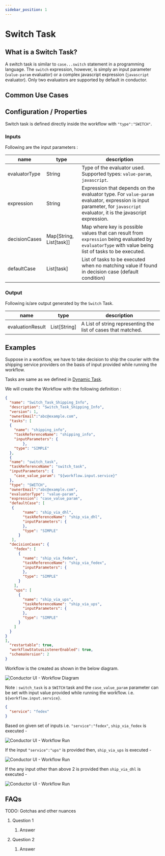 ```yaml
---
sidebar_position: 1
---
```


# Switch Task

## What is a Switch Task?

A switch task is similar to `case...switch` statement in a programming
language. The `switch` expression, however, is simply an input parameter
(`value-param` evaluator) or a complex javascript expression
(`javascript` evaluator). Only two evaluators are supported by default
in conductor.

## Common Use Cases 

## Configuration / Properties

Switch task is defined directly inside the workflow with
`"type":"SWITCH"`.

### Inputs

Following are the input parameters :

|name|type|description|
|---|---|---|
|evaluatorType|String|Type of the evaluator used. Supported types: `value-param`, `javascript`.|
|expression|String|Expression that depends on the evaluator type. For `value-param` evaluator, expression is input parameter, for `javascript` evaluator, it is the javascript expression.|
|decisionCases|Map[String, List[task]]|Map where key is possible values that can result from `expression` being evaluated by `evaluatorType` with value being list of tasks to be executed.|
|defaultCase|List[task]|List of tasks to be executed when no matching value if found in decision case (default condition)|


### Output

Following is/are output generated by the `Switch` Task.

|name|type|description|
|---|---|---|
|evaluationResult|List[String]|A List of string representing the list of cases that matched.|

## Examples

Suppose in a workflow, we have to take decision to ship the courier with the shipping
service providers on the basis of input provided while running the workflow.

Tasks are same as we defined in [Dynamic Task](/docs/reference-docs/dynamic-task).

We will create the Workflow with the following definition :

```json
{
  "name": "Switch_Task_Shipping_Info",
  "description": "Switch_Task_Shipping_Info",
  "version": 1,
  "ownerEmail":"abc@example.com",
  "tasks": [
  {
    "name": "shipping_info",
    "taskReferenceName": "shipping_info",
    "inputParameters": {
        },
    "type": "SIMPLE"
  },
  {
  "name": "switch_task",
  "taskReferenceName": "switch_task",
  "inputParameters": {
    "case_value_param": "${workflow.input.service}"
  },
  "type": "SWITCH",
  "ownerEmail":"abc@example.com",
  "evaluatorType": "value-param",
  "expression": "case_value_param",
  "defaultCase": [
   {
        "name": "ship_via_dhl",
        "taskReferenceName": "ship_via_dhl",
        "inputParameters": {
        },
        "type": "SIMPLE"
      }
   ],
  "decisionCases": {
    "fedex": [
      {
        "name": "ship_via_fedex",
        "taskReferenceName": "ship_via_fedex",
        "inputParameters": {
        },
        "type": "SIMPLE"
      }
    ],
    "ups": [
      {
        "name": "ship_via_ups",
        "taskReferenceName": "ship_via_ups",
        "inputParameters": {
        },
        "type": "SIMPLE"
      }
    ]
  }
}
],
  "restartable": true,
  "workflowStatusListenerEnabled": true,
  "schemaVersion": 2
}
```

Workflow is the created as shown in the below diagram.

![Conductor UI - Workflow Diagram](/img/tutorial/Switch_Workflow.png)

Note : `switch_task` is a `SWITCH` task and the `case_value_param` parameter can be set
with input value provided while running the workflow. i.e. `${workflow.input.service}`.

```json
{
  "service": "fedex"
}
```

Based on given set of inputs i.e. `"service":"fedex"`, `ship_via_fedex` is executed -

![Conductor UI - Workflow Run](/img/tutorial/Switch_Fedex.png)


If the input `"service":"ups"` is provided then, `ship_via_ups` is executed -

![Conductor UI - Workflow Run](/img/tutorial/Switch_UPS.png)

If the any input other than above 2 is provided then `ship_via_dhl` is executed -

![Conductor UI - Workflow Run](/img/tutorial/Switch_Default.png)



## FAQs

TODO: Gotchas and other nuances

1. Question 1
    1. Answer

1. Question 2
    1. Answer
